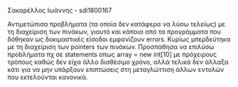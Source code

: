 Σακαρέλλος Ιωάννης - sdi1800167

Αντιμετώπισα προβλήματα (τα οποία δεν κατάφερα να λύσω τελείως) με τη διαχείριση των πινάκων, γιαυτό και κάποια από τα προγράμματα που δόθηκαν ως δοκιμαστικές είσοδοι εμφανίζουν errors. Κυρίως μπερδεύτηκα με τη διαχείριση των pointers των πινάκων. Προσπάθησα να επιλύσω προbλήματα πχ σε statements οπως array = new int[10] με πρόχειρους τρόπους καθώς δεν είχα άλλο διαθέσιμο χρόνο, αλλά τελικά δεν άλλαξα κάτι για να μην υπάρξουν επιπτώσεις στη μεταγλώττιση άλλων εντολών που εκτελούνται κανονικά.
